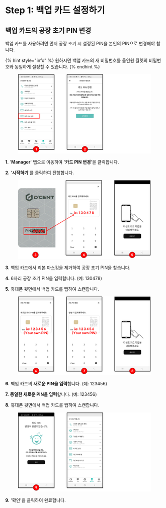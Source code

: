 # Step 1: 백업 카드 설정하기

## 백업 카드의 공장 초기 PIN 변경&#x20;

백업 카드를 사용하려면 먼저 공장 초기 시 설정된 PIN을 본인의 PIN으로 변경해야 합니다.

{% hint style="info" %}
원하시면 백업 카드의 새 비밀번호를 올인원 월렛의 비밀번호와 동일하게 설정할 수 있습니다.
{% endhint %}

<figure><img src="../../.gitbook/assets/그림5 (6).png" alt=""><figcaption></figcaption></figure>

**1.** '**Manager**' 탭으로 이동하여 '**카드 PIN 변경**'을 클릭합니다.

**2.** '**시작하기**'를 클릭하여 진행합니다.

<figure><img src="../../.gitbook/assets/그림6 (6).png" alt=""><figcaption></figcaption></figure>

**3.** 백업 카드에서 리본 마스킹을 제거하여 공장 초기 PIN을 찾습니다.

**4.** 6자리 공장 초기 PIN을 입력합니다. (예: 130478)

**5.** 휴대폰 뒷면에서 백업 카드를 탭하여 스캔합니다.

<figure><img src="../../.gitbook/assets/그림7 (4).png" alt=""><figcaption></figcaption></figure>

**6.** 백업 카드의 **새로운 PIN을 입력**합니다. (예: 123456)

**7.** **동일한 새로운 PIN을 입력**합니다. (예: 123456)

**8.** 휴대폰 뒷면에서 백업 카드를 탭하여 스캔합니다.

<figure><img src="../../.gitbook/assets/그림8 (2).png" alt=""><figcaption></figcaption></figure>

**9.** '확인'을 클릭하여 완료합니다.

